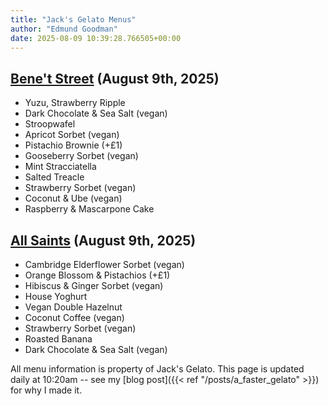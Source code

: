 ```yaml
---
title: "Jack's Gelato Menus"
author: "Edmund Goodman"
date: 2025-08-09 10:39:28.766505+00:00
---
```


## [Bene't Street](https://www.jacksgelato.com/bene-t-street-menu) (August 9th, 2025)

- Yuzu, Strawberry Ripple
- Dark Chocolate & Sea Salt  (vegan)
- Stroopwafel
- Apricot Sorbet (vegan)
- Pistachio Brownie (+£1)
- Gooseberry Sorbet (vegan)
- Mint Stracciatella
- Salted Treacle
- Strawberry Sorbet  (vegan)
- Coconut & Ube (vegan)
- Raspberry & Mascarpone Cake


## [All Saints](https://www.jacksgelato.com/all-saints-menu) (August 9th, 2025)

- Cambridge Elderflower Sorbet (vegan)
- Orange Blossom & Pistachios (+£1)
- Hibiscus & Ginger Sorbet (vegan)
- House Yoghurt
- Vegan Double Hazelnut
- Coconut Coffee (vegan)
- Strawberry Sorbet (vegan)
- Roasted Banana
- Dark Chocolate & Sea Salt (vegan)

All menu information is property of Jack's Gelato. This page is
updated daily at 10:20am -- see my
[blog post]({{< ref "/posts/a_faster_gelato" >}}) for why I made it.
